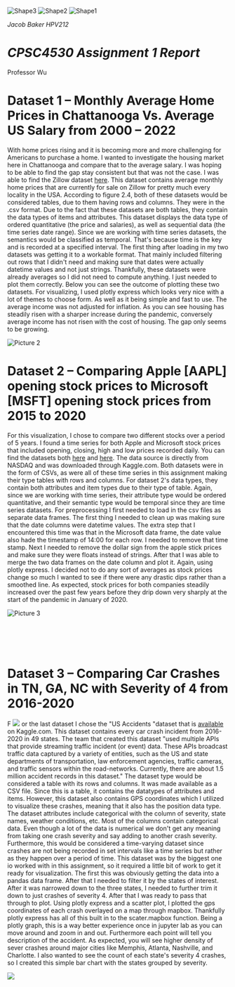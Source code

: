 ![Shape3](RackMultipart20220504-1-hua9rk_html_6945481ee3818951.gif) ![Shape2](RackMultipart20220504-1-hua9rk_html_336452e8fede05f5.gif) ![Shape1](RackMultipart20220504-1-hua9rk_html_6945481ee3818951.gif)

_Jacob Baker HPV212_

# _CPSC4530 Assignment 1 Report_

Professor Wu

# ­­Dataset 1 – Monthly Average Home Prices in Chattanooga Vs. Average US Salary from 2000 – 2022

With home prices rising and it is becoming more and more challenging for Americans to purchase a home. I wanted to investigate the housing market here in Chattanooga and compare that to the average salary. I was hoping to be able to find the gap stay consistent but that was not the case. I was able to find the Zillow dataset [here](https://www.zillow.com/research/data/). This dataset contains average monthly home prices that are currently for sale on Zillow for pretty much every locality in the USA. According to figure 2.4, both of these datasets would be considered tables, due to them having rows and columns. They were in the .csv format. Due to the fact that these datasets are both tables, they contain the data types of items and attributes. This dataset displays the data type of ordered quantitative (the price and salaries), as well as sequential data (the time series date range). Since we are working with time series datasets, the semantics would be classified as temporal. That&#39;s because time is the key and is recorded at a specified interval. The first thing after loading in my two datasets was getting it to a workable format. That mainly included filtering out rows that I didn&#39;t need and making sure that dates were actually datetime values and not just strings. Thankfully, these datasets were already averages so I did not need to compute anything. I just needed to plot them correctly. Below you can see the outcome of plotting these two datasets. For visualizing, I used plotly express which looks very nice with a lot of themes to choose form. As well as it being simple and fast to use. The average income was not adjusted for inflation. As you can see housing has steadily risen with a sharper increase during the pandemic, conversely average income has not risen with the cost of housing. The gap only seems to be growing.

![Picture 2](RackMultipart20220504-1-hua9rk_html_7b195bab1536ff86.gif)

# ­­Dataset 2 – Comparing Apple [AAPL] opening stock prices to Microsoft [MSFT] opening stock prices from 2015 to 2020

For this visualization, I chose to compare two different stocks over a period of 5 years. I found a time series for both Apple and Microsoft stock prices that included opening, closing, high and low prices recorded daily. You can find the datasets both [here](https://www.kaggle.com/tarunpaparaju/apple-aapl-historical-stock-data) and [here](https://www.kaggle.com/vijayvvenkitesh/microsoft-stock-time-series-analysis). The data source is directly from NASDAQ and was downloaded through Kaggle.com. Both datasets were in the form of CSVs, as were all of these time series in this assignment making their type tables with rows and columns. For dataset 2&#39;s data types, they contain both attributes and item types due to their type of table. Again, since we are working with time series, their attribute type would be ordered quantitative, and their semantic type would be temporal since they are time series datasets. For preprocessing I first needed to load in the csv files as separate data frames. The first thing I needed to clean up was making sure that the date columns were datetime values. The extra step that I encountered this time was that in the Microsoft data frame, the date value also hade the timestamp of 14:00 for each row. I needed to remove that time stamp. Next I needed to remove the dollar sign from the apple stick prices and make sure they were floats instead of strings. After that I was able to merge the two data frames on the date column and plot it. Again, using plotly express. I decided not to do any sort of averages as stock prices change so much I wanted to see if there were any drastic dips rather than a smoothed line. As expected, stock prices for both companies steadily increased over the past few years before they drip down very sharply at the start of the pandemic in January of 2020.

![Picture 3](RackMultipart20220504-1-hua9rk_html_583590f225e5b7aa.gif)

# ­­

#

# Dataset 3 – Comparing Car Crashes in TN, GA, NC with Severity of 4 from 2016-2020

F ![](RackMultipart20220504-1-hua9rk_html_307621cdb0f9bde0.png)
 or the last dataset I chose the &quot;US Accidents &quot;dataset that is [available](https://www.kaggle.com/sobhanmoosavi/us-accidents) on Kaggle.com. This dataset contains every car crash incident from 2016-2020 in 49 states. The team that created this dataset &quot;used multiple APIs that provide streaming traffic incident (or event) data. These APIs broadcast traffic data captured by a variety of entities, such as the US and state departments of transportation, law enforcement agencies, traffic cameras, and traffic sensors within the road-networks. Currently, there are about 1.5 million accident records in this dataset.&quot; The dataset type would be considered a table with its rows and columns. It was made available as a CSV file. Since this is a table, it contains the datatypes of attributes and items. However, this dataset also contains GPS coordinates which I utilized to visualize these crashes, meaning that it also has the position data type. The dataset attributes include categorical with the column of severity, state names, weather conditions, etc. Most of the columns contain categorical data. Even though a lot of the data is numerical we don&#39;t get any meaning from taking one crash severity and say adding to another crash severity. Furthermore, this would be considered a time-varying dataset since crashes are not being recorded in set intervals like a time series but rather as they happen over a period of time. This dataset was by the biggest one io worked with in this assignment, so it required a little bit of work to get it ready for visualization. The first this was obviously getting the data into a pandas data frame. After that I needed to filter it by the states of interest. After it was narrowed down to the three states, I needed to further trim it down to just crashes of severity 4. After that I was ready to pass that through to plot. Using plotly express and a scatter plot, I plotted the gps coordinates of each crash overlayed on a map through mapbox. Thankfully plotly express has all of this built in to the scater.mapbox function. Being a plotly graph, this is a way better experience once in jupyter lab as you can move around and zoom in and out. Furthermore each point will tell you description of the accident. As expected, you will see higher density of sever crashes around major cities like Memphis, Atlanta, Nashville, and Charlotte. I also wanted to see the count of each state&#39;s severity 4 crashes, so I created this simple bar chart with the states grouped by severity.

![](RackMultipart20220504-1-hua9rk_html_a9868c62216d0aba.png)
